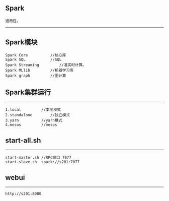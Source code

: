 ## Spark

	通用性。
-------------------
## Spark模块
	Spark Core			//核心库
	Spark SQL			//SQL
	Spark Streaming			//准实时计算。
	Spark MLlib			//机器学习库
	Spark graph			//图计算

## Spark集群运行
--------------------
	1.local			//本地模式
	2.standalone		//独立模式
	3.yarn			//yarn模式
	4.mesos			//mesos

## start-all.sh
------------------
	start-master.sh	//RPC端口 7077
	start-slave.sh	spark://s201:7077

## webui
------------------
	http://s201:8080
